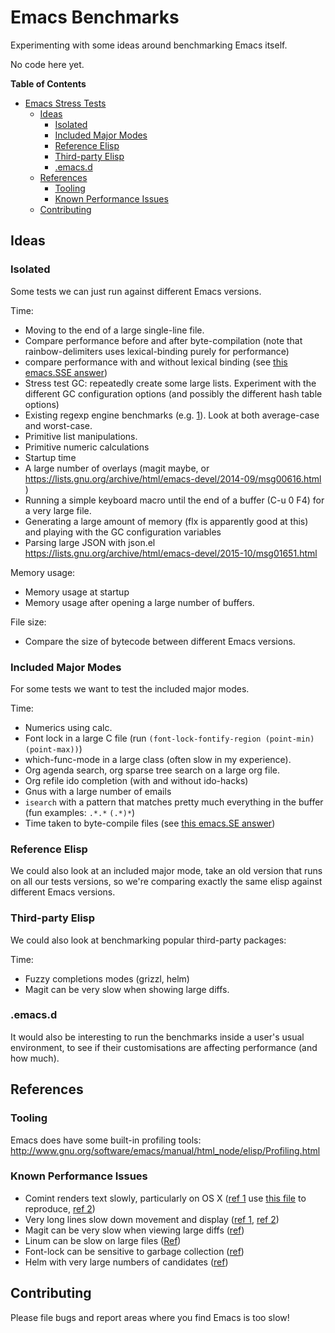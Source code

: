# Emacs Benchmarks

Experimenting with some ideas around benchmarking Emacs itself.

No code here yet.

<!-- markdown-toc start - Don't edit this section. Run M-x markdown-toc/generate-toc again -->
**Table of Contents**

- [Emacs Stress Tests](#emacs-stress-tests)
    - [Ideas](#ideas)
        - [Isolated](#isolated)
        - [Included Major Modes](#included-major-modes)
        - [Reference Elisp](#reference-elisp)
        - [Third-party Elisp](#third-party-elisp)
        - [.emacs.d](#emacsd)
    - [References](#references)
        - [Tooling](#tooling)
        - [Known Performance Issues](#known-performance-issues)
    - [Contributing](#contributing)

<!-- markdown-toc end -->

## Ideas

### Isolated

Some tests we can just run against different Emacs versions.

Time:

* Moving to the end of a large single-line file.
* Compare performance before and after byte-compilation (note that
  rainbow-delimiters uses lexical-binding purely for performance)
* compare performance with and without lexical binding (see
  [this emacs.SSE answer](http://emacs.stackexchange.com/q/2129))
* Stress test GC: repeatedly create some large lists. Experiment with
  the different GC configuration options (and possibly the different
  hash table options)
* Existing regexp engine benchmarks
  (e.g. [1](http://sljit.sourceforge.net/regex_perf.html)). Look at
  both average-case and worst-case.
* Primitive list manipulations.
* Primitive numeric calculations
* Startup time
* A large number of overlays (magit maybe, or
  https://lists.gnu.org/archive/html/emacs-devel/2014-09/msg00616.html )
* Running a simple keyboard macro until the end of a buffer (C-u 0 F4)
  for a very large file.
* Generating a large amount of memory (flx is apparently good at this)
  and playing with the GC configuration variables
* Parsing large JSON with json.el
  https://lists.gnu.org/archive/html/emacs-devel/2015-10/msg01651.html

Memory usage:

* Memory usage at startup
* Memory usage after opening a large number of buffers.

File size:

* Compare the size of bytecode between different Emacs versions.

### Included Major Modes

For some tests we want to test the included major modes.

Time:

* Numerics using calc.
* Font lock in a large C file (run `(font-lock-fontify-region (point-min) (point-max))`)
* which-func-mode in a large class (often slow in my experience).
* Org agenda search, org sparse tree search on a large org file.
* Org refile ido completion (with and without ido-hacks)
* Gnus with a large number of emails
* `isearch` with a pattern that matches pretty much everything in the
  buffer (fun examples: `.*.*` `(.*)*`)
* Time taken to byte-compile files (see
  [this emacs.SE answer](http://emacs.stackexchange.com/a/2092/304))

### Reference Elisp

We could also look at an included major mode, take an old version that
runs on all our tests versions, so we're comparing exactly the same
elisp against different Emacs versions.

### Third-party Elisp

We could also look at benchmarking popular third-party packages:

Time:

* Fuzzy completions modes (grizzl, helm)
* Magit can be very slow when showing large diffs.

### .emacs.d

It would also be interesting to run the benchmarks inside a user's
usual environment, to see if their customisations are affecting
performance (and how much).

## References

### Tooling

Emacs does have some built-in profiling tools:
http://www.gnu.org/software/emacs/manual/html_node/elisp/Profiling.html

### Known Performance Issues

* Comint renders text slowly, particularly on OS X
([ref 1](http://www.reddit.com/r/emacs/comments/2e8byy/slowass_text_rendering/ck06mzi)
use [this file](https://gist.github.com/Wilfred/59795973e6231cefe8f9)
to reproduce,
[ref 2](https://github.com/JuliaLang/julia/pull/8026))
* Very long lines slow down movement and display
  ([ref 1](http://emacs.stackexchange.com/q/598/304), [ref 2](http://www.reddit.com/r/emacs/comments/2o483m/if_the_display_code_of_emacs_is_complex_why_it/cmltfq9))
* Magit can be very slow when viewing large diffs
([ref](https://github.com/Wilfred/emacsbench/issues/1))
* Linum can be slow on large files
([Ref](http://www.reddit.com/r/emacs/comments/2k5nhp/welcome_to_the_dark_side_switching_to_emacs/clk43j7?context=3))
* Font-lock can be sensitive to garbage collection ([ref](http://emacs.stackexchange.com/q/5351/304))
* Helm with very large numbers of candidates ([ref](http://www.reddit.com/r/emacs/comments/2pvmkm/helm_projectile_now_enables_fuzzy_matching_by/cn1wg2d))

## Contributing

Please file bugs and report areas where you find Emacs is too slow!
